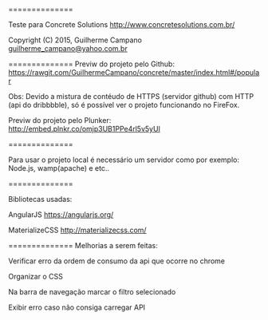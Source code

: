 
==============

Teste para Concrete Solutions http://www.concretesolutions.com.br/

Copyright (C) 2015, Guilherme Campano <guilherme_campano@yahoo.com.br>

==============
Previw do projeto pelo Github:
https://rawgit.com/GuilhermeCampano/concrete/master/index.html#/popular

Obs: Devido a mistura de contéudo de HTTPS (servidor github) com HTTP (api do dribbbble),
 só é possível ver o projeto funcionando no FireFox.
 
 
Previw do projeto pelo Plunker: http://embed.plnkr.co/omjp3UB1PPe4rl5v5yUl
 
 
==============

Para usar o projeto local é necessário um servidor como por exemplo:
Node.js, wamp(apache) e etc..

==============

Bibliotecas usadas:

AngularJS https://angularjs.org/

MaterializeCSS http://materializecss.com/

==============
Melhorias a serem feitas:

Verificar erro da ordem de consumo da api que ocorre no chrome

Organizar o CSS

Na barra de navegação marcar o filtro selecionado

Exibir erro caso não consiga carregar API
